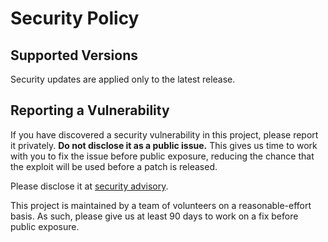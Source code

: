# Security Policy

## Supported Versions

Security updates are applied only to the latest release.

## Reporting a Vulnerability

If you have discovered a security vulnerability in this project, please report it privately. **Do not disclose it as a public issue.** This gives us time to work with you to fix the issue before public exposure, reducing the chance that the exploit will be used before a patch is released.

Please disclose it at [security advisory](https://github.com/visgl/loaders.gl/security/advisories/new).

This project is maintained by a team of volunteers on a reasonable-effort basis. As such, please give us at least 90 days to work on a fix before public exposure.
